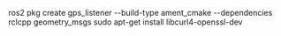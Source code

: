ros2 pkg create gps_listener --build-type ament_cmake --dependencies rclcpp geometry_msgs
sudo apt-get install libcurl4-openssl-dev

